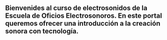 ## Bienvenides al curso de electrosonidos de la Escuela de Oficios Electrosonoros. En este portal queremos ofrecer una introducción a la creación sonora con tecnología. 
